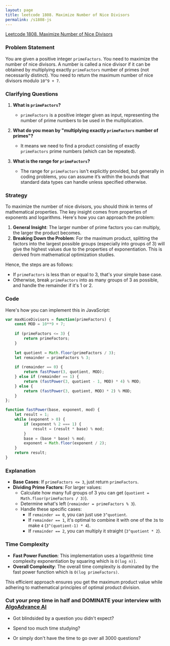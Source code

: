 ```yaml
---
layout: page
title: leetcode 1808. Maximize Number of Nice Divisors
permalink: /s1808-js
---
```

[Leetcode 1808. Maximize Number of Nice Divisors](https://algoadvance.github.io/algoadvance/l1808)
### Problem Statement

You are given a positive integer `primeFactors`. You need to maximize the number of nice divisors. A number is called a nice divisor if it can be obtained by multiplying exactly `primeFactors` number of primes (not necessarily distinct). You need to return the maximum number of nice divisors modulo `10^9 + 7`.

### Clarifying Questions

1. **What is `primeFactors`?**
   - `primeFactors` is a positive integer given as input, representing the number of prime numbers to be used in the multiplication.

2. **What do you mean by "multiplying exactly `primeFactors` number of primes"?**
   - It means we need to find a product consisting of exactly `primeFactors` prime numbers (which can be repeated).

3. **What is the range for `primeFactors`?**
   - The range for `primeFactors` isn't explicitly provided, but generally in coding problems, you can assume it’s within the bounds that standard data types can handle unless specified otherwise.

### Strategy

To maximize the number of nice divisors, you should think in terms of mathematical properties. The key insight comes from properties of exponents and logarithms. Here's how you can approach the problem:

1. **General Insight**: The larger number of prime factors you can multiply, the larger the product becomes.
2. **Breaking Down the Problem**: For the maximum product, splitting the factors into the largest possible groups (especially into groups of 3) will give the highest values due to the properties of exponentiation. This is derived from mathematical optimization studies.

Hence, the steps are as follows:
- If `primeFactors` is less than or equal to 3, that's your simple base case.
- Otherwise, break `primeFactors` into as many groups of 3 as possible, and handle the remainder if it's 1 or 2.

### Code

Here's how you can implement this in JavaScript:

```javascript
var maxNiceDivisors = function(primeFactors) {
    const MOD = 10**9 + 7;
    
    if (primeFactors <= 3) {
        return primeFactors;
    }
    
    let quotient = Math.floor(primeFactors / 3);
    let remainder = primeFactors % 3;
    
    if (remainder == 0) {
        return fastPower(3, quotient, MOD);
    } else if (remainder == 1) {
        return (fastPower(3, quotient - 1, MOD) * 4) % MOD;
    } else {
        return (fastPower(3, quotient, MOD) * 2) % MOD;
    }
};

function fastPower(base, exponent, mod) {
    let result = 1;
    while (exponent > 0) {
        if (exponent % 2 === 1) {
            result = (result * base) % mod;
        }
        base = (base * base) % mod;
        exponent = Math.floor(exponent / 2);
    }
    return result;
}
```

### Explanation

- **Base Cases**: If `primeFactors <= 3`, just return `primeFactors`.
- **Dividing Prime Factors**: For larger values:
  - Calculate how many full groups of 3 you can get (`quotient = Math.floor(primeFactors / 3)`).
  - Determine what's left (`remainder = primeFactors % 3`).
  - Handle these specific cases:
    - If `remainder == 0`, you can just use `3^quotient`.
    - If `remainder == 1`, it's optimal to combine it with one of the `3`s to make `4` (`3^(quotient-1) * 4`).
    - If `remainder == 2`, you can multiply it straight (`3^quotient * 2`).

### Time Complexity

- **Fast Power Function**: This implementation uses a logarithmic time complexity exponentiation by squaring which is `O(log n)]`.
- **Overall Complexity**: The overall time complexity is dominated by the fast power function which is `O(log primeFactors)`.

This efficient approach ensures you get the maximum product value while adhering to mathematical principles of optimal product division.


### Cut your prep time in half and DOMINATE your interview with [AlgoAdvance AI](https://algoAdvance.com)

- Got blindsided by a question you didn't expect?

- Spend too much time studying?

- Or simply don't have the time to go over all 3000 questions?

